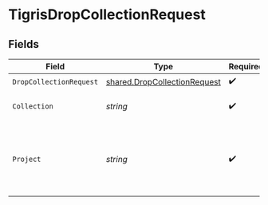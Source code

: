 # TigrisDropCollectionRequest


## Fields

| Field                                                                        | Type                                                                         | Required                                                                     | Description                                                                  |
| ---------------------------------------------------------------------------- | ---------------------------------------------------------------------------- | ---------------------------------------------------------------------------- | ---------------------------------------------------------------------------- |
| `DropCollectionRequest`                                                      | [shared.DropCollectionRequest](../../models/shared/dropcollectionrequest.md) | :heavy_check_mark:                                                           | N/A                                                                          |
| `Collection`                                                                 | *string*                                                                     | :heavy_check_mark:                                                           | Collection name to delete.                                                   |
| `Project`                                                                    | *string*                                                                     | :heavy_check_mark:                                                           | Project name whose db is under target to delete collection.                  |